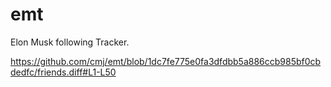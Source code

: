 # emt
Elon Musk following Tracker.

https://github.com/cmj/emt/blob/1dc7fe775e0fa3dfdbb5a886ccb985bf0cbdedfc/friends.diff#L1-L50
